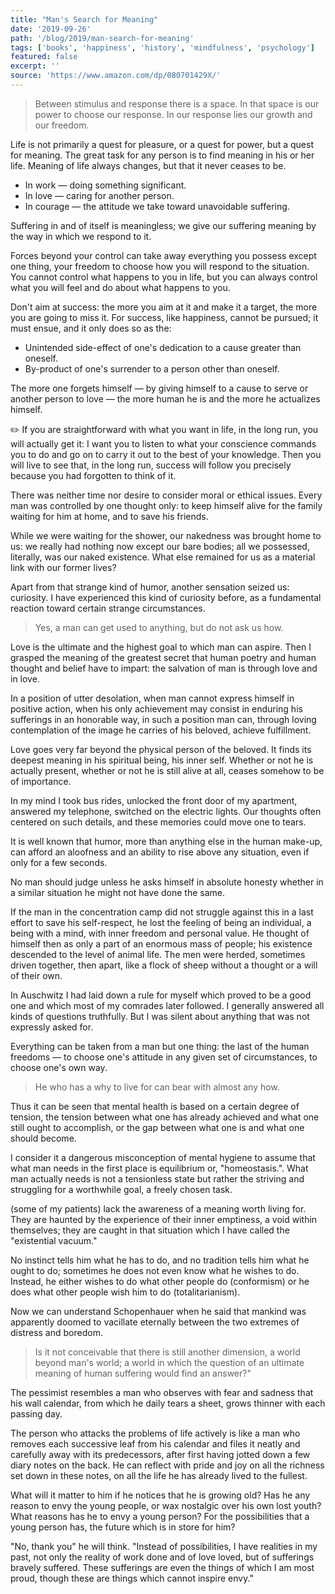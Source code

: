 ```yaml
---
title: "Man's Search for Meaning"
date: '2019-09-26'
path: '/blog/2019/man-search-for-meaning'
tags: ['books', 'happiness', 'history', 'mindfulness', 'psychology']
featured: false
excerpt: ''
source: 'https://www.amazon.com/dp/080701429X/'
---
```


> Between stimulus and response there is a space. In that space is our power to choose our response. In our response lies our growth and our freedom.

Life is not primarily a quest for pleasure, or a quest for power, but a quest for meaning. The great task for any person is to find meaning in his or her life. Meaning of life always changes, but that it never ceases to be.

- In work — doing something significant.
- In love — caring for another person.
- In courage — the attitude we take toward unavoidable suffering.

Suffering in and of itself is meaningless; we give our suffering meaning by the way in which we respond to it.

Forces beyond your control can take away everything you possess except one thing, your freedom to choose how you will respond to the situation. You cannot control what happens to you in life, but you can always control what you will feel and do about what happens to you.

Don't aim at success: the more you aim at it and make it a target, the more you are going to miss it. For success, like happiness, cannot be pursued; it must ensue, and it only does so as the:

- Unintended side-effect of one's dedication to a cause greater than oneself.
- By-product of one's surrender to a person other than oneself.

The more one forgets himself — by giving himself to a cause to serve or another person to love — the more human he is and the more he actualizes himself.

✏️ If you are straightforward with what you want in life, in the long run, you will actually get it: I want you to listen to what your conscience commands you to do and go on to carry it out to the best of your knowledge. Then you will live to see that, in the long run, success will follow you precisely because you had forgotten to think of it.

There was neither time nor desire to consider moral or ethical issues. Every man was controlled by one thought only: to keep himself alive for the family waiting for him at home, and to save his friends.

While we were waiting for the shower, our nakedness was brought home to us: we really had nothing now except our bare bodies; all we possessed, literally, was our naked existence. What else remained for us as a material link with our former lives?

Apart from that strange kind of humor, another sensation seized us: curiosity. I have experienced this kind of curiosity before, as a fundamental reaction toward certain strange circumstances.

> Yes, a man can get used to anything, but do not ask us how.

Love is the ultimate and the highest goal to which man can aspire. Then I grasped the meaning of the greatest secret that human poetry and human thought and belief have to impart: the salvation of man is through love and in love.

In a position of utter desolation, when man cannot express himself in positive action, when his only achievement may consist in enduring his sufferings in an honorable way, in such a position man can, through loving contemplation of the image he carries of his beloved, achieve fulfillment.

Love goes very far beyond the physical person of the beloved. It finds its deepest meaning in his spiritual being, his inner self. Whether or not he is actually present, whether or not he is still alive at all, ceases somehow to be of importance.

In my mind I took bus rides, unlocked the front door of my apartment, answered my telephone, switched on the electric lights. Our thoughts often centered on such details, and these memories could move one to tears.

It is well known that humor, more than anything else in the human make-up, can afford an aloofness and an ability to rise above any situation, even if only for a few seconds.

No man should judge unless he asks himself in absolute honesty whether in a similar situation he might not have done the same.

If the man in the concentration camp did not struggle against this in a last effort to save his self-respect, he lost the feeling of being an individual, a being with a mind, with inner freedom and personal value. He thought of himself then as only a part of an enormous mass of people; his existence descended to the level of animal life. The men were herded, sometimes driven together, then apart, like a flock of sheep without a thought or a will of their own.

In Auschwitz I had laid down a rule for myself which proved to be a good one and which most of my comrades later followed. I generally answered all kinds of questions truthfully. But I was silent about anything that was not expressly asked for.

Everything can be taken from a man but one thing: the last of the human freedoms — to choose one's attitude in any given set of circumstances, to choose one's own way.

> He who has a why to live for can bear with almost any how.

Thus it can be seen that mental health is based on a certain degree of tension, the tension between what one has already achieved and what one still ought to accomplish, or the gap between what one is and what one should become.

I consider it a dangerous misconception of mental hygiene to assume that what man needs in the first place is equilibrium or, "homeostasis.". What man actually needs is not a tensionless state but rather the striving and struggling for a worthwhile goal, a freely chosen task.

(some of my patients) lack the awareness of a meaning worth living for. They are haunted by the experience of their inner emptiness, a void within themselves; they are caught in that situation which I have called the "existential vacuum."

No instinct tells him what he has to do, and no tradition tells him what he ought to do; sometimes he does not even know what he wishes to do. Instead, he either wishes to do what other people do (conformism) or he does what other people wish him to do (totalitarianism).

Now we can understand Schopenhauer when he said that mankind was apparently doomed to vacillate eternally between the two extremes of distress and boredom.

> Is it not conceivable that there is still another dimension, a world beyond man's world; a world in which the question of an ultimate meaning of human suffering would find an answer?"

The pessimist resembles a man who observes with fear and sadness that his wall calendar, from which he daily tears a sheet, grows thinner with each passing day.

The person who attacks the problems of life actively is like a man who removes each successive leaf from his calendar and files it neatly and carefully away with its predecessors, after first having jotted down a few diary notes on the back. He can reflect with pride and joy on all the richness set down in these notes, on all the life he has already lived to the fullest.

What will it matter to him if he notices that he is growing old? Has he any reason to envy the young people, or wax nostalgic over his own lost youth? What reasons has he to envy a young person? For the possibilities that a young person has, the future which is in store for him?

"No, thank you" he will think. "Instead of possibilities, I have realities in my past, not only the reality of work done and of love loved, but of sufferings bravely suffered. These sufferings are even the things of which I am most proud, though these are things which cannot inspire envy."
